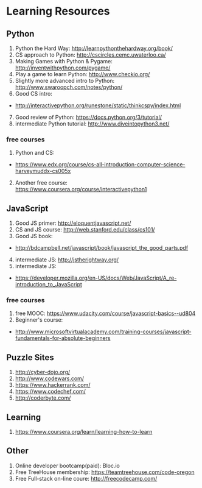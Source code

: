 # Learning Resources

## Python

1. Python the Hard Way: http://learnpythonthehardway.org/book/
2. CS approach to Python: http://cscircles.cemc.uwaterloo.ca/
3. Making Games with Python & Pygame: http://inventwithpython.com/pygame/
4. Play a game to learn Python: http://www.checkio.org/
5. Slightly more advanced intro to Python: http://www.swaroopch.com/notes/python/
6. Good CS intro:
  * http://interactivepython.org/runestone/static/thinkcspy/index.html
7. Good review of Python: https://docs.python.org/3/tutorial/
8. intermediate Python tutorial: http://www.diveintopython3.net/

### free courses

1. Python and CS:
  * https://www.edx.org/course/cs-all-introduction-computer-science-harveymuddx-cs005x
2. Another free course: https://www.coursera.org/course/interactivepython1

## JavaScript

1. Good JS primer: http://eloquentjavascript.net/
2. CS and JS course: http://web.stanford.edu/class/cs101/
3. Good JS book: 
  * http://bdcampbell.net/javascript/book/javascript_the_good_parts.pdf
4. intermediate JS: http://jstherightway.org/
5. intermediate JS: 
  * https://developer.mozilla.org/en-US/docs/Web/JavaScript/A_re-introduction_to_JavaScript

### free courses

1. free MOOC: https://www.udacity.com/course/javascript-basics--ud804
2. Beginner's course: 
  * http://www.microsoftvirtualacademy.com/training-courses/javascript-fundamentals-for-absolute-beginners

## Puzzle Sites

1. http://cyber-dojo.org/
2. http://www.codewars.com/
3. https://www.hackerrank.com/
4. https://www.codechef.com/
5. http://coderbyte.com/

## Learning

1. https://www.coursera.org/learn/learning-how-to-learn

## Other

1. Online developer bootcamp(paid): Bloc.io
2. Free TreeHouse membership: https://teamtreehouse.com/code-oregon
3. Free Full-stack on-line coure: http://freecodecamp.com/
